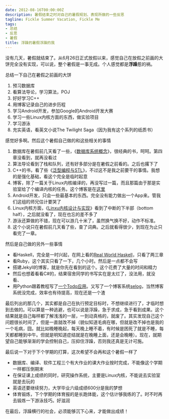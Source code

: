 ```yaml
---
date: 2012-08-16T00:00:00Z
description: 暑假结束之时对自己的暑假规划、表现所做的一些反思
tagline: Fickle Summer Vacation, Fickle Me
tags:
- 总结
- 反思
- 暑假
title: 浮躁的暑假浮躁的我
---
```


没有几天，暑假就结束了。从6月26日正式放假以来，感觉自己在放假之前画的大饼完全没有实现，可以说，整个暑假是一事无成。个人感觉都是**浮躁**惹的祸。

总结一下自己在暑假之前画的大饼

1. 预习数据库
1. 看算法导论，学习算法，POJ
1. 好好学习C++
1. 用博客记录自己的进步历程
1. 学习Android开发，参加Google的Android开发大赛
1. 学习一些Linux内核方面的东西，做实验项目
1. 学习游泳
1. 充实英语，看英文小说The Twilight Saga（因为我有这个系列的纸质书）

感觉好多啊。然后这个暑假自己做的和这些相关的事情

1. 数据库在暑假前几天看了一些，《[数据库系统概念][]》，很经典的书，呵呵。第四章没看到，就再没看过
1. 算法导论看到了栈和队列，还有好多部分是在暑假之前看的。之后也撂下了
1. C++的书，看了些《[泛型编程与STL][]》，不过这不是我之前要干的事情。我想的是强化基础，看这个完全是临时起意
1. 博客，除了一篇关于Linux内核编译的，再没写过一篇，而且那篇由于那是实验室给了个编译内核的任务。这个博客是在[这里][]
1. Android开发，只会一些最基本的东西。完全没有能力做出一个App来。管我们这组的师兄估计要哭了
1. Linux内核方面，《[Linxu内核设计与实现][]》看到了中断的下半部（bottom half），之后就没看了，现在也忘的差不多了
1. 游泳还算做的不错，现在可以游几十米了，虽然换气换不好，动作不标准。
1. 这个小说只在暑假前几天看了些，查了词典。之后就看得很少，到现在为止只看完了一章。

然后是自己做的另外一些事情

* 看Haskell，完全是一时兴起，在网上看的[Real World Haskell][]，只看了两三章
* 看Ruby，这个其实只看了一下，几个小时。然后是一点都不会写
* 搭建Jekyll的博客，就是你先在看到的这个。这个花费了大量的时间和精力
* 然后也想着看看C#的，结果宿舍同学的书写实在是太烂了，没法用，就没看、
* 用Python跟着教程写了[一个Todo应用][]。又写了一个博客系统[selog][]，当然博客系统没完成，效率也有待提高，现在还是一个渣

最后列出的那几个，其实都是自己在执行预定目标时，不想继续进行了，才临时想到去做的。可以算是一种逃避，也可以说是浮躁，急于求成，急于看到成果。这个结果就是自己每样都了解浅浅的一层，一到动真格的，就废了。其实发现自己这个问题很长时间了，但是一直就改不掉（貌似知道毛病在哪，但就是改不掉也是我的一个毛病，囧。就比如晚睡晚起，每天晚上睡不着，有时候是困死了就是不睡，每天都都睡到中午。但就是明知道症结就是在晚睡上面，还是会晚睡）。现在，就期望自己能够渐渐的学会控制自己，压抑住浮躁，否则我还真是无计可施。

最后说一下对于下个学期的打算，这次希望不会再和这个暑假一样了

* 数据库、编译、软件工程三个有大作业的课大作业按时完成，不能像这个学期一样都压倒期末
* 在保证课上成绩的同时，研究操作系统，主要是Linux内核，不能说去实验室就是去玩的
* 英语还要继续努力，大学毕业六级成绩600分是我的梦想
* 体育锻炼，下个学期的体育报的是长跑体能，这个估计够我练的了。时不时再去锻炼一下游泳技巧。好滋润

在最后，浮躁横行的社会，必须能够沉下心来，才能做出成绩！

[这里]: http://everax.sinaapp.com
[数据库系统概念]: http://product.china-pub.com/32560
[泛型编程与STL]: http://product.china-pub.com/9864
[Linxu内核设计与实现]: http://www.amazon.cn/Linux%E5%86%85%E6%A0%B8%E8%AE%BE%E8%AE%A1%E4%B8%8E%E5%AE%9E%E7%8E%B0-%E6%8B%89%E8%8A%99/dp/B004X3Z3D4
[Real World Haskell]: http://book.realworldhaskell.org/read/
[一个Todo应用]: https://github.com/iEverX/evertodo
[selog]: http://evercoding.net/selog
